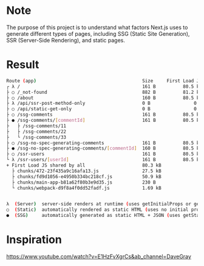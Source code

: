 # Note

The purpose of this project is to understand what factors Next.js uses to generate different types of pages, including SSG (Static Site Generation), SSR (Server-Side Rendering), and static pages.

# Result

```bash
Route (app)                                       Size     First Load JS
┌ λ /                                             161 B          80.5 kB
├ ○ /_not-found                                   882 B          81.2 kB
├ ○ /about                                        160 B          80.5 kB
├ λ /api/ssr-post-method-only                     0 B                0 B
├ ○ /api/static-get-only                          0 B                0 B
├ ○ /ssg-comments                                 161 B          80.5 kB
├ ● /ssg-comments/[commentId]                     161 B          80.5 kB
├   ├ /ssg-comments/11
├   ├ /ssg-comments/22
├   └ /ssg-comments/33
├ ○ /ssg-no-spec-generating-comments              161 B          80.5 kB
├ ● /ssg-no-spec-generating-comments/[commentId]  160 B          80.5 kB
├ ○ /ssr-users                                    161 B          80.5 kB
└ λ /ssr-users/[userId]                           161 B          80.5 kB
+ First Load JS shared by all                     80.3 kB
  ├ chunks/472-23f435a9c16afa13.js                27.5 kB
  ├ chunks/fd9d1056-e4950b334bc218cf.js           50.9 kB
  ├ chunks/main-app-b81a62f80b3e9d35.js           230 B
  └ chunks/webpack-d9f8a4f0dd52fadf.js            1.69 kB


λ  (Server)  server-side renders at runtime (uses getInitialProps or getServerSideProps)
○  (Static)  automatically rendered as static HTML (uses no initial props)
●  (SSG)     automatically generated as static HTML + JSON (uses getStaticProps)

```

# Inspiration

https://www.youtube.com/watch?v=E1HzFvXgrCs&ab_channel=DaveGray
